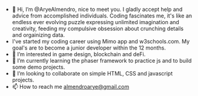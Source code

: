 - 👋 Hi, I’m @AryeAlmendro, nice to meet you. I gladly accept help and advice from accomplished individuals. Coding fascinates me, it's like an endless ever evolving puzzle expressing unlimited imagination and creativity, feeding my compulsive obsession about crunching details and orgainizing data. 
- I've started my coding career using Mimo app and w3schools.com. My goal's are to become a junior developer within the 12 months.
- 👀 I’m interested in game design, blockchain and deFi.
- 🌱 I’m currently learning the phaser framework to practice js and to build some demo projects.
- 💞️ I’m looking to collaborate on simple HTML, CSS and javascript projects.
- 📫 How to reach me almendroarye@gmail.com

<!---
AryeAlmendro/AryeAlmendro is a ✨ special ✨ repository because its `README.md` (this file) appears on your GitHub profile.
You can click the Preview link to take a look at your changes.
--->

